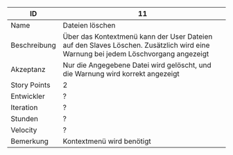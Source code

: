 | ID         |11|
|------------|-|
|Name        |Dateien löschen|
|Beschreibung|Über das Kontextmenü kann der User Dateien auf den Slaves Löschen. Zusätzlich wird eine Warnung bei jedem Löschvorgang angezeigt|
|Akzeptanz   |Nur die Angegebene Datei wird gelöscht, und die Warnung wird korrekt angezeigt|
|Story Points|2|
|Entwickler  |?|
|Iteration   |?|
|Stunden     |?|
|Velocity    |?|
|Bemerkung   |Kontextmenü wird benötigt|
